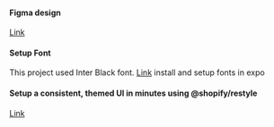 #### Figma design

[Link](https://www.figma.com/file/890cxi0KsiVwVGYfIIfuYp/React-Native---Blossom-App?type=design&node-id=1-410&t=KtOTvIESwV2E2oCL-0)

#### Setup Font

This project used Inter Black font. [Link](https://docs.expo.dev/versions/latest/sdk/font/) install and setup fonts in expo

#### Setup a consistent, themed UI in minutes using @shopify/restyle

[Link](https://shopify.github.io/restyle/)
